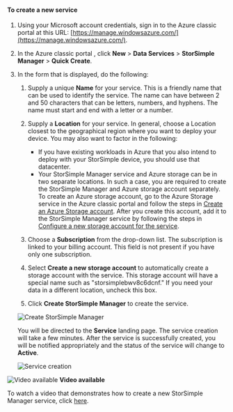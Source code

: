 <!--author=alkohli last changed:01/14/2016-->


#### To create a new service
1. Using your Microsoft account credentials, sign in to the Azure classic portal at this URL: [https://manage.windowsazure.com/](https://manage.windowsazure.com/).
2. In the Azure classic portal , click **New** > **Data Services** > **StorSimple Manager** > **Quick Create**.
3. In the form that is displayed, do the following:
   
   1. Supply a unique **Name** for your service. This is a friendly name that can be used to identify the service. The name can have between 2 and 50 characters that can be letters, numbers, and hyphens. The name must start and end with a letter or a number.
   2. Supply a **Location** for your service. In general, choose a Location closest to the geographical region where you want to deploy your device. You may also want to factor in the following: 
      
      * If you have existing workloads in Azure that you also intend to deploy with your StorSimple device, you should use that datacenter.
      * Your StorSimple Manager service and Azure storage can be in two separate locations. In such a case, you are required to create the StorSimple Manager and Azure storage account separately. To create an Azure storage account, go to the Azure Storage service in the Azure classic portal and follow the steps in [Create an Azure Storage account](../articles/storage/common/storage-create-storage-account.md#create-a-storage-account). After you create this account, add it to the StorSimple Manager service by following the steps in [Configure a new storage account for the service](../articles/storsimple/storsimple-deployment-walkthrough.md#configure-a-new-storage-account-for-the-service).
   3. Choose a **Subscription** from the drop-down list. The subscription is linked to your billing account. This field is not present if you have only one subscription.
   4. Select **Create a new storage account** to automatically create a storage account with the service. This storage account will have a special name such as "storsimplebwv8c6dcnf." If you need your data in a different location, uncheck this box. 
   5. Click **Create StorSimple Manager** to create the service.
   
   ![Create StorSimple Manager](./media/storsimple-create-new-service/HCS_CreateAService-include.png)
   
   You will be directed to the **Service** landing page. The service creation will take a few minutes. After the service is successfully created, you will be notified appropriately and the status of the service will change to **Active**.
   
   ![Service creation](./media/storsimple-create-new-service/HCS_StorSimpleManagerServicePage-include.png)

![Video available](./media/storsimple-create-new-service/Video_icon.png) **Video available**

To watch a video that demonstrates how to create a new StorSimple Manager service, click [here](https://azure.microsoft.com/documentation/videos/create-a-storsimple-manager-service/).

